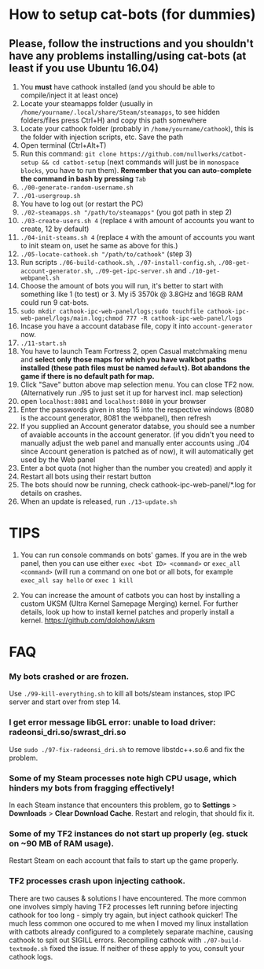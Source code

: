 # How to setup cat-bots (for dummies)

## Please, follow the instructions and you shouldn't have any problems installing/using cat-bots (at least if you use Ubuntu 16.04)

1. You **must** have cathook installed (and you should be able to compile/inject it at least once)
2. Locate your steamapps folder (usually in `/home/yourname/.local/share/Steam/steamapps`, to see hidden folders/files press Ctrl+H) and copy this path somewhere
3. Locate your cathook folder (probably in `/home/yourname/cathook`), this is the folder with injection scripts, etc. Save the path
4. Open terminal (Ctrl+Alt+T)
5. Run this command: `git clone https://github.com/nullworks/catbot-setup && cd catbot-setup` (next commands will just be in `monospace blocks`, you have to run them). **Remember that you can auto-complete the command in bash by pressing** `Tab`
6. `./00-generate-random-username.sh`
7. `./01-usergroup.sh`
8. You have to log out (or restart the PC)
9. `./02-steamapps.sh "/path/to/steamapps"` (you got path in step 2)
10. `./03-create-users.sh 4` (replace `4` with amount of accounts you want to create, 12 by default)
11. `./04-init-steams.sh 4` (replace `4` with the amount of accounts you want to init steam on, uset he same as above for this.)
12. `./05-locate-cathook.sh "/path/to/cathook"` (step 3)
13. Run scripts `./06-build-cathook.sh`, `./07-install-config.sh`, `./08-get-account-generator.sh`, `./09-get-ipc-server.sh` and `./10-get-webpanel.sh`
14. Choose the amount of bots you will run, it's better to start with something like 1 (to test) or 3. My i5 3570k @ 3.8GHz and 16GB RAM could run 9 cat-bots.
14. `sudo mkdir cathook-ipc-web-panel/logs;sudo touchfile cathook-ipc-web-panel/logs/main.log;chmod 777 -R cathook-ipc-web-panel/logs`
15. Incase you have a account database file, copy it into `account-generator` now.
16. `./11-start.sh`
17. You have to launch Team Fortress 2, open Casual matchmaking menu and **select only those maps for which you have walkbot paths installed (these path files must be named `default`). Bot abandons the game if there is no default path for map.**
18. Click "Save" button above map selection menu. You can close TF2 now.
(Alternatively run ./95 to just set it up for harvest incl. map selection)
19. open `localhost:8081` and `localhost:8080` in your browser
20. Enter the passwords given in step 15 into the respective windows (8080 is the account generator, 8081 the webpanel), then refresh
21. If you supplied an Account generator databse, you should see a number of avaiable accounts in the account generator. (if you didn't you need to manually adjust the web panel and manually enter accounts using ./04 since Account generation is patched as of now), it will automatically get used by the Web panel
22. Enter a bot quota (not higher than the number you created) and apply it
23. Restart all bots using their restart button
24. The bots should now be running, check cathook-ipc-web-panel/\*.log for details on crashes.
25. When an update is released, run `./13-update.sh`

# TIPS

1. You can run console commands on bots' games. If you are in the web panel, then you can use either `exec <bot ID> <command>` or `exec_all <command>` (will run a command on one bot or all bots, for example `exec_all say hello` or `exec 1 kill`

2. You can increase the amount of catbots you can host by installing a custom UKSM (Ultra Kernel Samepage Merging) kernel. For further details, look up how to install kernel patches and properly install a kernel. https://github.com/dolohow/uksm 

# FAQ

### My bots crashed or are frozen.
Use `./99-kill-everything.sh` to kill all bots/steam instances, stop IPC server and start over from step 14.

### I get error message libGL error: unable to load driver: radeonsi_dri.so/swrast_dri.so
Use `sudo ./97-fix-radeonsi_dri.sh` to remove libstdc++.so.6 and fix the problem.

### Some of my Steam processes note high CPU usage, which hinders my bots from fragging effectively!
In each Steam instance that encounters this problem, go to **Settings** > **Downloads** > **Clear Download Cache**. Restart and relogin, that should fix it.

### Some of my TF2 instances do not start up properly (eg. stuck on ~90 MB of RAM usage).
Restart Steam on each account that fails to start up the game properly.

### TF2 processes crash upon injecting cathook.
There are two causes & solutions I have encountered. The more common one involves simply having TF2 processes left running before injecting cathook for too long - simply try again, but inject cathook quicker!
The much less common one occured to me when I moved my linux installation with catbots already configured to a completely separate machine, causing cathook to spit out SIGILL errors. Recompiling cathook with `./07-build-textmode.sh` fixed the issue.
If neither of these apply to you, consult your cathook logs.
